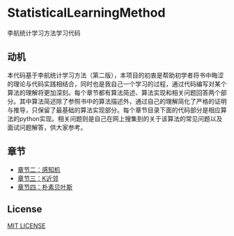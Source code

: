 # StatisticalLearningMethod
李航统计学习方法学习代码

## 动机
本代码基于李航统计学习方法（第二版），本项目的初衷是帮助初学者将书中晦涩的理论与代码实践相结合，同时也是我自己一个学习的过程，通过代码编写对某个算法的理解将更加深刻。每个章节都有算法简述、算法实现和相关问题回答两个部分。其中算法简述除了参照书中的算法描述外，通过自己的理解简化了严格的证明与推导，只保留了最基础的算法实现部分。每个章节目录下面的代码部分是相应算法的python实现。相关问题则是自己在网上搜集到的关于该算法的常见问题以及面试问题解答，供大家参考。

## 章节
- [章节二：感知机](Chapter3__Perceptron/README.md)
- [章节三：K近邻](Chapter2__k-Nearest_Neighbor/README.md)
- [章节四：朴素贝叶斯](Chapter4__Native_Bayes/README.md)

## License
[MIT LICENSE](LICENSE)
